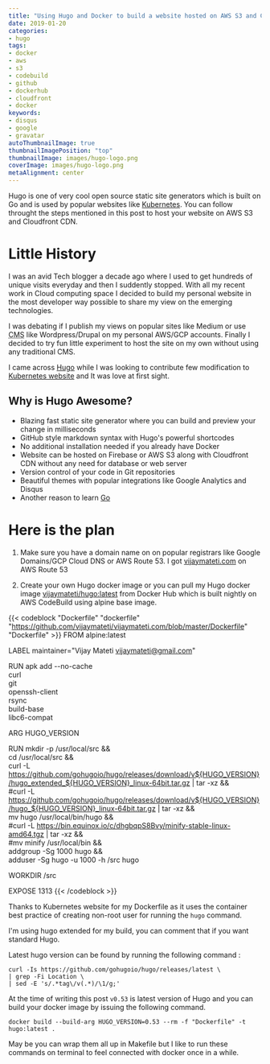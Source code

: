 ```yaml
---
title: "Using Hugo and Docker to build a website hosted on AWS S3 and Cloudfront"
date: 2019-01-20
categories:
- hugo
tags:
- docker
- aws
- s3
- codebuild
- github
- dockerhub
- cloudfront
- docker
keywords:
- disqus
- google
- gravatar
autoThumbnailImage: true
thumbnailImagePosition: "top"
thumbnailImage: images/hugo-logo.png
coverImage: images/hugo-logo.png
metaAlignment: center
---
```

Hugo is one of very cool open source static site generators which is built on Go and is used by popular websites like [Kubernetes](https://kubernetes.io/). You can follow throught the steps mentioned in this post to host your website on AWS S3 and Cloudfront CDN.
<!--more-->

# Little History
I was an avid Tech blogger a decade ago where I used to get hundreds of unique visits everyday and then I suddently stopped. With all my recent work in Cloud computing space I decided to build my personal website in the most developer way possible to share my view on the emerging technologies. 


I was debating if I publish my views on popular sites like Medium or use <acronym title="Content Management System">CMS</acronym> like Wordpress/Drupal on my personal AWS/GCP accounts. Finally I decided to try fun little experiment to host the site on my own without using any traditional CMS. 

I came across [Hugo](https://gohugo.io/) while I was looking to contribute few modification to [Kubernetes website](https://github.com/kubernetes/website) and It was love at first sight.

## Why is Hugo Awesome?
- Blazing fast static site generator where you can build and preview your change in milliseconds
- GitHub style markdown syntax with Hugo's powerful shortcodes
- No additional installation needed if you already have Docker
- Website can be hosted on Firebase or AWS S3 along with Cloudfront CDN without any need for database or web server
- Version control of your code in Git repositories
- Beautiful themes with popular integrations like Google Analytics and Disqus 
- Another reason to learn [Go](https://golang.org/)

# Here is the plan
1. Make sure you have a domain name on on popular registrars like Google Domains/GCP Cloud DNS or AWS Route 53. I got [vijaymateti.com](https://vijaymateti.com) on AWS Route 53


2. Create your own Hugo docker image or you can pull my Hugo docker image [vijaymateti/hugo:latest](https://hub.docker.com/r/vijaymateti/hugo) from Docker Hub which is built nightly on AWS CodeBuild using alpine base image. 


{{< codeblock "Dockerfile" "dockerfile" "https://github.com/vijaymateti/vijaymateti.com/blob/master/Dockerfile" "Dockerfile" >}}
FROM alpine:latest

LABEL maintainer="Vijay Mateti <vijaymateti@gmail.com>" 

RUN apk add --no-cache \
    curl \
    git \
    openssh-client \
    rsync \
    build-base \
    libc6-compat

ARG HUGO_VERSION

RUN mkdir -p /usr/local/src && \
    cd /usr/local/src && \
    curl -L https://github.com/gohugoio/hugo/releases/download/v${HUGO_VERSION}/hugo_extended_${HUGO_VERSION}_linux-64bit.tar.gz | tar -xz && \
    #curl -L https://github.com/gohugoio/hugo/releases/download/v${HUGO_VERSION}/hugo_${HUGO_VERSION}_linux-64bit.tar.gz | tar -xz && \
    mv hugo /usr/local/bin/hugo && \
    #curl -L https://bin.equinox.io/c/dhgbqpS8Bvy/minify-stable-linux-amd64.tgz | tar -xz && \
    #mv minify /usr/local/bin && \
    addgroup -Sg 1000 hugo && \
    adduser -Sg hugo -u 1000 -h /src hugo

WORKDIR /src

EXPOSE 1313
{{< /codeblock >}}

Thanks to Kubernetes website for my Dockerfile as it uses the container best practice of creating non-root user for running the `hugo` command.

I'm using hugo extended for my build, you can comment that if you want standard Hugo.

Latest hugo version can be found by running the following command :

```shell
curl -Is https://github.com/gohugoio/hugo/releases/latest \
| grep -Fi Location \
| sed -E 's/.*tag\/v(.*)/\1/g;'
```

At the time of writing this post `v0.53` is latest version of Hugo and you can build your docker image by issuing the following command. 

```
docker build --build-arg HUGO_VERSION=0.53 --rm -f "Dockerfile" -t hugo:latest .
```

May be you can wrap them all up in Makefile but I like to run these commands on terminal to feel connected with docker once in a while.